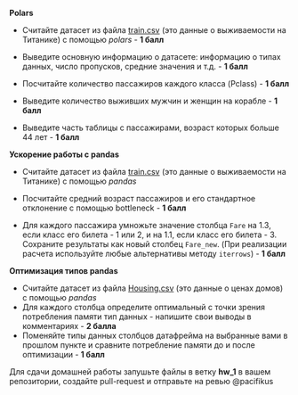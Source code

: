 **Polars**

- Считайте датасет из файла [train.csv](https://disk.yandex.ru/i/gSHLosoobj_JsA) (это данные о выживаемости на Титанике) с помощью _polars_  - **1 балл**
- Выведите основную информацию о датасете: информацию о типах данных, число пропусков, средние значения и т.д. - **1 балл**

 - Посчитайте количество пассажиров каждого класса (Pclass) - **1 балл**

- Выведите количество выживших мужчин и женщин на корабле - **1 балл**

- Выведите часть таблицы с пассажирами, возраст которых больше 44 лет - **1 балл**


**Ускорение работы с pandas**

 - Считайте датасет из файла [train.csv](https://disk.yandex.ru/i/gSHLosoobj_JsA) (это данные о выживаемости на Титанике) с помощью _pandas_ 
 - Посчитайте средний возраст пассажиров и его стандартное отклонение  с помощью bottleneck - **1 балл**

 - Для каждого пассажира умножьте значение столбца `Fare` на 1.3, если класс его билета - 1 или 2, и на 1.1, если класс его билета - 3. Сохраните результаты как новый столбец `Fare_new`. (При реализации расчета используйте любые альтернативы методу `iterrows`) - **1 балл**

**Оптимизация типов pandas**

 - Считайте датасет из файла [Housing.csv]([https://disk.yandex.ru/i/gSHLosoobj_JsA](https://disk.yandex.ru/d/xZ32QkNqOgyq3A)) (это данные о ценах домов) с помощью _pandas_ 
 - Для каждого столбца определите оптимальный с точки зрения потребления памяти тип данных - напишите свои выводы в комментариях  - **2 балла**
 - Поменяйте типы данных столбцов датафрейма на выбранные вами в прошлом пункте и сравните потребление памяти до и после оптимизации - **1 балл**

Для сдачи домашней работы запушьте файлы в ветку **hw_1** в вашем репозитории, создайте pull-request и отправьте на ревью @pacifikus
